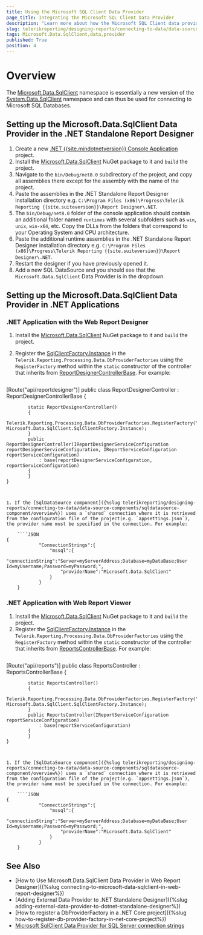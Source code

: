 ```yaml
---
title: Using the Microsoft SQL Client Data Provider
page_title: Integrating the Microsoft SQL Client Data Provider
description: "Learn more about how the Microsoft SQL Client data provider can be used by the SqlDataSource component to connect to MS SQL databases in Telerik Reporting."
slug: telerikreporting/designing-reports/connecting-to-data/data-source-components/sqldatasource-component/using-data-providers/using-microsfost-data-sqlclient-data-provider
tags: Microsoft.Data.SqlClient,data,provider
published: True
position: 4
---
```


# Overview

The [Microsoft.Data.SqlClient](https://learn.microsoft.com/en-us/sql/connect/ado-net/introduction-microsoft-data-sqlclient-namespace?view=sql-server-ver16) namespace is essentially a new version of the [System.Data.SqlClient](https://learn.microsoft.com/en-us/dotnet/api/system.data.sqlclient?view=net-8.0) namespace and can thus be used for connecting to Microsoft SQL Databases.

## Setting up the Microsoft.Data.SqlClient Data Provider in the .NET Standalone Report Designer

1. Create a new [.NET {{site.mindotnetversion}} Console Application](https://learn.microsoft.com/en-us/dotnet/csharp/tutorials/console-teleprompter) project.
1. Install the [Microsoft.Data.SqlClient](https://www.nuget.org/packages/Microsoft.Data.SqlClient/) NuGet package to it and `build` the project.
1. Navigate to the `bin/Debug/net8.0` subdirectory of the project, and copy all assemblies there except for the assembly with the name of the project.
1. Paste the assemblies in the .NET Standalone Report Designer installation directory e.g. `C:\Program Files (x86)\Progress\Telerik Reporting {{site.suiteversion}}\Report Designer\.NET`.
1. The `bin/Debug/net8.0` folder of the console application should contain an additional folder named `runtimes` with several subfolders such as `win`, `unix`, `win-x64`, etc. Copy the DLLs from the folders that correspond to your Operating System and CPU architecture.
1. Paste the additional runtime assemblies in the .NET Standalone Report Designer installation directory e.g. `C:\Program Files (x86)\Progress\Telerik Reporting {{site.suiteversion}}\Report Designer\.NET`.
1. Restart the designer if you have previously opened it.
1. Add a new SQL DataSource and you should see that the `Microsoft.Data.SqlClient` Data Provider is in the dropdown.

## Setting up the Microsoft.Data.SqlClient Data Provider in .NET Applications

### .NET Application with the Web Report Designer

1. Install the [Microsoft.Data.SqlClient](https://www.nuget.org/packages/Microsoft.Data.SqlClient/) NuGet package to it and `build` the project.
1. Register the [SqlClientFactory.Instance](https://learn.microsoft.com/en-us/dotnet/api/microsoft.data.sqlclient.sqlclientfactory.instance) in the `Telerik.Reporting.Processing.Data.DbProviderFactories` using the `RegisterFactory` method within the `static` constructor of the controller that inherits from [ReportDesignerControllerBase](/api/telerik.webreportdesigner.services.controllers.reportdesignercontrollerbase). For example:

	````CSharp
[Route("api/reportdesigner")]
	public class ReportDesignerController : ReportDesignerControllerBase
	{

			static ReportDesignerController()
			{
				Telerik.Reporting.Processing.Data.DbProviderFactories.RegisterFactory("Microsoft.Data.SqlClient", Microsoft.Data.SqlClient.SqlClientFactory.Instance);
			}
			public ReportDesignerController(IReportDesignerServiceConfiguration reportDesignerServiceConfiguration, IReportServiceConfiguration reportServiceConfiguration)
				: base(reportDesignerServiceConfiguration, reportServiceConfiguration)
			{
			}
	}
````


1. If the [SqlDataSource component]({%slug telerikreporting/designing-reports/connecting-to-data/data-source-components/sqldatasource-component/overview%}) uses a `shared` connection where it is retrieved from the configuration file of the project(e.g. `appsettings.json`), the provider name must be specified in the connection. For example:

	````JSON
{
			"ConnectionStrings":{
				"mssql":{
					"connectionString":"Server=myServerAddress;Database=myDataBase;User Id=myUsername;Password=myPassword;",
					"providerName":"Microsoft.Data.SqlClient"
				}
			}
	}
````


### .NET Application with Web Report Viewer

1. Install the [Microsoft.Data.SqlClient](https://www.nuget.org/packages/Microsoft.Data.SqlClient/) NuGet package to it and `build` the project.
1. Register the [SqlClientFactory.Instance](https://learn.microsoft.com/en-us/dotnet/api/microsoft.data.sqlclient.sqlclientfactory.instance) in the `Telerik.Reporting.Processing.Data.DbProviderFactories` using the `RegisterFactory` method within the `static` constructor of the controller that inherits from [ReportsControllerBase](/api/telerik.reporting.services.webapi.reportscontrollerbase). For example:
	````CSharp
[Route("api/reports")]
	public class ReportsController : ReportsControllerBase
	{

			static ReportsController()
			{
				Telerik.Reporting.Processing.Data.DbProviderFactories.RegisterFactory("Microsoft.Data.SqlClient", Microsoft.Data.SqlClient.SqlClientFactory.Instance);
			}
			public ReportsController(IReportServiceConfiguration reportServiceConfiguration)
				: base(reportServiceConfiguration)
			{
			}
	}
````


1. If the [SqlDataSource component]({%slug telerikreporting/designing-reports/connecting-to-data/data-source-components/sqldatasource-component/overview%}) uses a `shared` connection where it is retrieved from the configuration file of the project(e.g. `appsettings.json`), the provider name must be specified in the connection. For example:

	````JSON
{
			"ConnectionStrings":{
				"mssql":{
					"connectionString":"Server=myServerAddress;Database=myDataBase;User Id=myUsername;Password=myPassword;",
					"providerName":"Microsoft.Data.SqlClient"
				}
			}
	}
````


## See Also

* [How to Use Microsoft.Data.SqlClient Data Provider in Web Report Designer]({%slug connecting-to-microsoft-data-sqlclient-in-web-report-designer%})
* [Adding External Data Provider to .NET Standalone Designer]({%slug adding-external-data-provider-to-dotnet-standalone-designer%})
* [How to register a DbProviderFactory in a .NET Core project]({%slug how-to-register-db-provider-factory-in-net-core-project%})
* [Microsoft SqlClient Data Provider for SQL Server connection strings](https://www.connectionstrings.com/microsoft-data-sqlclient/)
